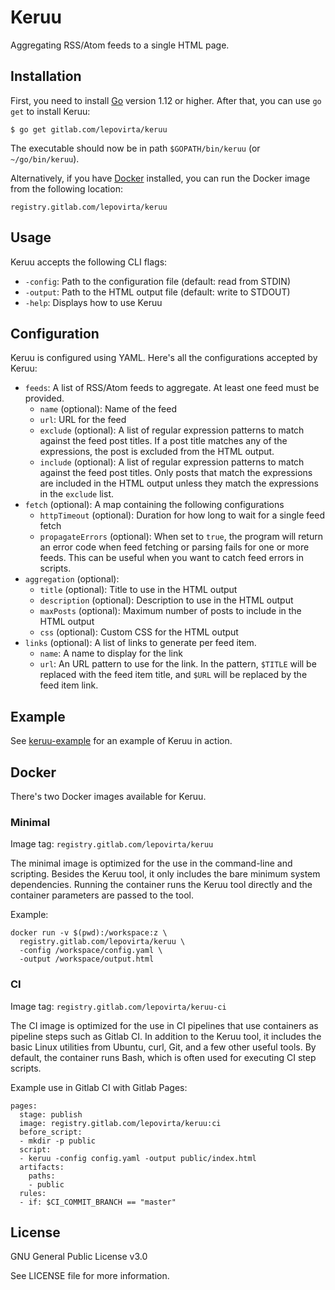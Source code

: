 # Keruu

Aggregating RSS/Atom feeds to a single HTML page.

## Installation

First, you need to install [Go](https://golang.org/dl/) version 1.12 or higher.
After that, you can use `go get` to install Keruu:

    $ go get gitlab.com/lepovirta/keruu

The executable should now be in path `$GOPATH/bin/keruu` (or `~/go/bin/keruu`).

Alternatively, if you have [Docker](https://docker.com/) installed, you can run the Docker image from the following location:

```
registry.gitlab.com/lepovirta/keruu
```

## Usage

Keruu accepts the following CLI flags:

* `-config`: Path to the configuration file (default: read from STDIN)
* `-output`: Path to the HTML output file (default: write to STDOUT)
* `-help`: Displays how to use Keruu

## Configuration

Keruu is configured using YAML. Here's all the configurations accepted by Keruu:

* `feeds`: A list of RSS/Atom feeds to aggregate. At least one feed must be provided.
  * `name` (optional): Name of the feed
  * `url`: URL for the feed
  * `exclude` (optional): A list of regular expression patterns to match against the feed post titles.
    If a post title matches any of the expressions, the post is excluded from the HTML output.
  * `include` (optional): A list of regular expression patterns to match against the feed post titles.
    Only posts that match the expressions are included in the HTML output unless they match the expressions in the `exclude` list.
* `fetch` (optional): A map containing the following configurations
  * `httpTimeout` (optional): Duration for how long to wait for a single feed fetch
  * `propagateErrors` (optional): When set to `true`, the program will return an error code when feed fetching or parsing fails for one or more feeds. This can be useful when you want to catch feed errors in scripts.
* `aggregation` (optional):
  * `title` (optional): Title to use in the HTML output
  * `description` (optional): Description to use in the HTML output
  * `maxPosts` (optional): Maximum number of posts to include in the HTML output
  * `css` (optional): Custom CSS for the HTML output
* `links` (optional): A list of links to generate per feed item.
  * `name`: A name to display for the link
  * `url`: An URL pattern to use for the link.
    In the pattern, `$TITLE` will be replaced with the feed item title,
    and `$URL` will be replaced by the feed item link.

## Example

See [keruu-example](https://gitlab.com/lepovirta/keruu-example) for an example of Keruu in action.

## Docker

There's two Docker images available for Keruu.

### Minimal

Image tag: `registry.gitlab.com/lepovirta/keruu`

The minimal image is optimized for the use in the command-line and scripting.
Besides the Keruu tool, it only includes the bare minimum system dependencies.
Running the container runs the Keruu tool directly and the container parameters are passed to the tool.

Example:

```
docker run -v $(pwd):/workspace:z \
  registry.gitlab.com/lepovirta/keruu \
  -config /workspace/config.yaml \
  -output /workspace/output.html
```

### CI

Image tag: `registry.gitlab.com/lepovirta/keruu-ci`

The CI image is optimized for the use in CI pipelines that use containers as pipeline steps such as Gitlab CI.
In addition to the Keruu tool, it includes the basic Linux utilities from Ubuntu, curl, Git, and a few other useful tools.
By default, the container runs Bash, which is often used for executing CI step scripts.

Example use in Gitlab CI with Gitlab Pages:

```
pages:
  stage: publish
  image: registry.gitlab.com/lepovirta/keruu:ci
  before_script:
  - mkdir -p public
  script:
  - keruu -config config.yaml -output public/index.html
  artifacts:
    paths:
    - public
  rules:
  - if: $CI_COMMIT_BRANCH == "master"
```

## License

GNU General Public License v3.0

See LICENSE file for more information.
